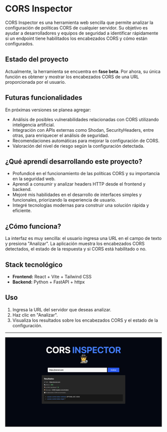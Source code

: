# CORS Inspector

CORS Inspector es una herramienta web sencilla que permite analizar la configuración de políticas CORS de cualquier servidor. Su objetivo es ayudar a desarrolladores y equipos de seguridad a identificar rápidamente si un endpoint tiene habilitados los encabezados CORS y cómo están configurados.

## Estado del proyecto

Actualmente, la herramienta se encuentra en **fase beta**. Por ahora, su única función es obtener y mostrar los encabezados CORS de una URL proporcionada por el usuario.

## Futuras funcionalidades

En próximas versiones se planea agregar:
- Análisis de posibles vulnerabilidades relacionadas con CORS utilizando inteligencia artificial.
- Integración con APIs externas como Shodan, SecurityHeaders, entre otras, para enriquecer el análisis de seguridad.
- Recomendaciones automáticas para mejorar la configuración de CORS.
- Valoración del nivel de riesgo según la configuración detectada.

## ¿Qué aprendí desarrollando este proyecto?

- Profundicé en el funcionamiento de las políticas CORS y su importancia en la seguridad web.
- Aprendí a consumir y analizar headers HTTP desde el frontend y backend.
- Mejoré mis habilidades en el desarrollo de interfaces simples y funcionales, priorizando la experiencia de usuario.
- Integré tecnologías modernas para construir una solución rápida y eficiente.

## ¿Cómo funciona?

La interfaz es muy sencilla: el usuario ingresa una URL en el campo de texto y presiona "Analizar". La aplicación muestra los encabezados CORS detectados, el estado de la respuesta y si CORS está habilitado o no.

## Stack tecnológico

- **Frontend:** React + Vite + Tailwind CSS
- **Backend:** Python + FastAPI + httpx


## Uso

1. Ingresa la URL del servidor que deseas analizar.
2. Haz clic en "Analizar".
3. Visualiza los resultados sobre los encabezados CORS y el estado de la configuración.

---
![Imagen_de_la_web](./img/CorsInspector.png)